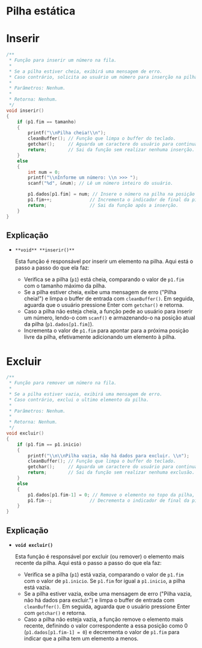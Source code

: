 # Pilha estática

# Inserir

```c
/**
 * Função para inserir um número na fila.
 * 
 * Se a pilha estiver cheia, exibirá uma mensagem de erro.
 * Caso contrário, solicita ao usuário um número para inserção na pilha.
 * 
 * Parâmetros: Nenhum.
 * 
 * Retorna: Nenhum.
 */
void inserir()
{
    if (p1.fim == tamanho)
    {
        printf("\\nPilha cheia!\\n");
        cleanBuffer(); // Função que limpa o buffer do teclado.
        getchar();     // Aguarda um caractere do usuário para continuar.
        return;        // Sai da função sem realizar nenhuma inserção.
    }
    else
    {
        int num = 0;
        printf("\\nInforme um número: \\n >>> ");
        scanf("%d", &num); // Lê um número inteiro do usuário.

        p1.dados[p1.fim] = num; // Insere o número na pilha na posição indicada por 'fim'.
        p1.fim++;              // Incrementa o indicador de final da pilha.
        return;                // Sai da função após a inserção.
    }
}

```

## Explicação

- `**void** **inserir()**`
    
    Esta função é responsável por inserir um elemento na pilha. Aqui está o passo a passo do que ela faz:
    
    - Verifica se a pilha (`p1`) está cheia, comparando o valor de `p1.fim` com o tamanho máximo da pilha.
    - Se a pilha estiver cheia, exibe uma mensagem de erro ("Pilha cheia!") e limpa o buffer de entrada com `cleanBuffer()`. Em seguida, aguarda que o usuário pressione Enter com `getchar()` e retorna.
    - Caso a pilha não esteja cheia, a função pede ao usuário para inserir um número, lendo-o com `scanf()` e armazenando-o na posição atual da pilha (`p1.dados[p1.fim]`).
    - Incrementa o valor de `p1.fim` para apontar para a próxima posição livre da pilha, efetivamente adicionando um elemento à pilha.

# Excluir

```c
/**
 * Função para remover um número na fila.
 * 
 * Se a pilha estiver vazia, exibirá uma mensagem de erro.
 * Caso contrário, exclui o ultimo elemento da pilha.
 * 
 * Parâmetros: Nenhum.
 * 
 * Retorna: Nenhum.
 */
void excluir()
{
    if (p1.fim == p1.inicio)
    {
        printf("\\n\\nPilha vazia, não há dados para excluir. \\n");
        cleanBuffer(); // Função que limpa o buffer do teclado.
        getchar();     // Aguarda um caractere do usuário para continuar.
        return;        // Sai da função sem realizar nenhuma exclusão.
    }
    else
    {
        p1.dados[p1.fim-1] = 0; // Remove o elemento no topo da pilha, definindo-o como 0.
        p1.fim--;              // Decrementa o indicador de final da pilha.
    }
}

```

## Explicação

- **`void excluir()`**
    
    Esta função é responsável por excluir (ou remover) o elemento mais recente da pilha. Aqui está o passo a passo do que ela faz:
    
    - Verifica se a pilha (`p1`) está vazia, comparando o valor de `p1.fim` com o valor de `p1.inicio`. Se `p1.fim` for igual a `p1.inicio`, a pilha está vazia.
    - Se a pilha estiver vazia, exibe uma mensagem de erro ("Pilha vazia, não há dados para excluir.") e limpa o buffer de entrada com `cleanBuffer()`. Em seguida, aguarda que o usuário pressione Enter com `getchar()` e retorna.
    - Caso a pilha não esteja vazia, a função remove o elemento mais recente, definindo o valor correspondente a essa posição como 0 (`p1.dados[p1.fim-1] = 0`) e decrementa o valor de `p1.fim` para indicar que a pilha tem um elemento a menos.